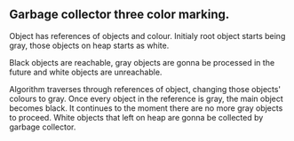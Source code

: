 ## Garbage collector three color marking. 
Object has references of objects and colour. Initialy root object starts being gray, those objects on heap starts as white.

Black objects are reachable, gray objects are gonna be processed in the future and white objects are unreachable. 

Algorithm traverses through references of object, changing those objects' colours to gray. Once every object in the reference is gray, the main object becomes black. It continues to the moment there are no more gray objects to proceed. White objects that left on heap are gonna be collected by garbage collector.
